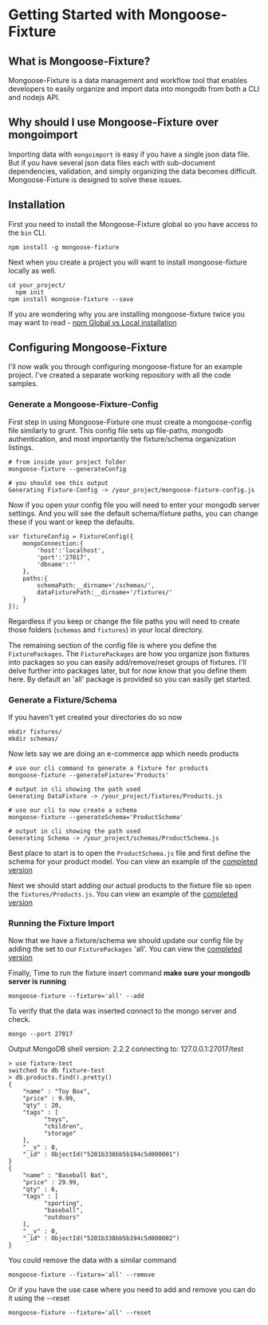 # Getting Started with Mongoose-Fixture

## What is Mongoose-Fixture?

Mongoose-Fixture is a data management and workflow tool that enables developers to easily organize and import data into mongodb from both a CLI and nodejs API.

## Why should I use Mongoose-Fixture over mongoimport

Importing data with ``mongoimport`` is easy if you have a single json data file.  But if you have several json data files each with sub-document dependencies, validation, and simply organizing the data becomes difficult. Mongoose-Fixture is designed to solve these issues.

## Installation

First you need to install the Mongoose-Fixture global so you have access to the ``bin`` CLI.  

    npm install -g mongoose-fixture

Next when you create a project you will want to install mongoose-fixture locally as well.

    cd your_project/
	  npm init
    npm install mongoose-fixture --save

If you are wondering why you are installing mongoose-fixture twice you may want to read - [npm Global vs Local installation](http://blog.nodejs.org/2011/03/23/npm-1-0-global-vs-local-installation/)

## Configuring Mongoose-Fixture

I'll now walk you through configuring mongoose-fixture for an example project.  I've created a separate working repository with all the code samples.

### Generate a Mongoose-Fixture-Config

First step in using Mongoose-Fixture one must create a mongoose-config file similarly to grunt.  This config file sets up file-paths, mongodb authentication, and most importantly the fixture/schema organization listings.
    
    # from inside your project folder
    mongoose-fixture --generateConfig
    
    # you should see this output
    Generating Fixture-Config -> /your_project/mongoose-fixture-config.js


Now if you open your config file you will need to enter your mongodb server settings.  And you will see the default schema/fixture paths, you can change these if you want or keep the defaults.

    var fixtureConfig = FixtureConfig({
        mongoConnection:{
            'host':'localhost',
            'port':'27017',
            'dbname':''
        },
        paths:{
            schemaPath:__dirname+'/schemas/',
            dataFixturePath:__dirname+'/fixtures/'
        }
    });

Regardless if you keep or change the file paths you will need to create those folders (``schemas`` and ``fixtures``) in your local directory.

The remaining section of the config file is where you define the ``FixturePackages``.  The ``FixturePackages`` are how you organize json fixtures into packages so you can easily add/remove/reset groups of fixtures.  I'll delve further into packages later, but for now know that you define them here.  By default an 'all' package is provided so you can easily get started.

### Generate a Fixture/Schema

If you haven't yet created your directories do so now

    mkdir fixtures/
    mkdir schemas/

Now lets say we are doing an e-commerce app which needs products 

    # use our cli command to generate a fixture for products
    mongoose-fixture --generateFixture='Products'

    # output in cli showing the path used
    Generating DataFixture -> /your_project/fixtures/Products.js

    # use our cli to now create a schema
    mongoose-fixture --generateSchema='ProductSchema'

    # output in cli showing the path used
    Generating Schema -> /your_project/schemas/ProductSchema.js

Best place to start is to open the ``ProductSchema.js`` file and first define the schema for your product model.  You can view an example of the [completed version](https://github.com/mgan59/mongoose-fixture-example/blob/master/schemas/ProductSchema.js)

Next we should start adding our actual products to the fixture file so open the ``fixtures/Products.js``.  You can view an example of the [completed version](https://github.com/mgan59/mongoose-fixture-example/blob/master/fixtures/Products.js)

### Running the Fixture Import

Now that we have a fixture/schema we should update our config file by adding the set to our ``FixturePackages`` 'all'.  You can view the [completed version](https://github.com/mgan59/mongoose-fixture-example/blob/master/mongoose-fixture-config.js)

Finally, Time to run the fixture insert command **make sure your mongodb server is running**

    mongoose-fixture --fixture='all' --add

To verify that the data was inserted connect to the mongo server and check.

    mongo --port 27017

Output
    MongoDB shell version: 2.2.2
    connecting to: 127.0.0.1:27017/test
    
    > use fixture-test
    switched to db fixture-test
    > db.products.find().pretty()
    {
	    "name" : "Toy Box",
	    "price" : 9.99,
	    "qty" : 20,
	    "tags" : [
		      "toys",
		      "children",
		      "storage"
	    ],
	    "__v" : 0,
	    "_id" : ObjectId("5201b338bb5b194c5d000001")
    }
    {
	    "name" : "Baseball Bat",
	    "price" : 29.99,
	    "qty" : 6,
	    "tags" : [
		      "sporting",
		      "baseball",
		      "outdoors"
	    ],
	    "__v" : 0,
	    "_id" : ObjectId("5201b338bb5b194c5d000002")
    }


You could remove the data with a similar command

    mongoose-fixture --fixture='all' --remove

Or if you have the use case where you need to add and remove you can do it using the --reset 

    mongoose-fixture --fixture='all' --reset
